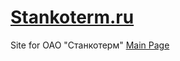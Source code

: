 # [Stankoterm.ru](http://stankoterm.ru/)
Site for ОАО "Станкотерм"
[Main Page](screenshots/mainpage.jpeg)

